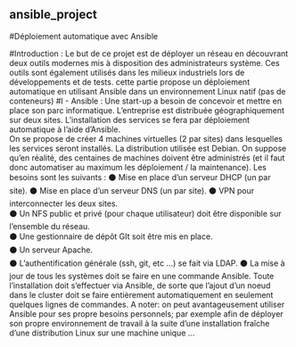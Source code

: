 ## ansible_project

#Déploiement automatique avec Ansible

#Introduction :
Le but de ce projet est de déployer un réseau en découvrant deux outils modernes mis à  disposition des administrateurs système. Ces outils sont également utilisés dans les milieux  industriels lors de développements et de tests. cette partie propose un déploiement  automatique en utilisant Ansible dans un environnement Linux natif (pas de conteneurs)
#I - Ansible :
Une start-up a besoin de concevoir et mettre en place son parc informatique. L’entreprise est  distribuée géographiquement sur deux sites. L’installation des services se fera par déploiement  automatique à l’aide d’Ansible.  
On se propose de créer 4 machines virtuelles (2 par sites) dans lesquelles les services seront  installés. La distribution utilisée est Debian. On suppose qu’en réalité, des centaines de machines  doivent être administrés (et il faut donc automatiser au maximum les déploiement / la  maintenance). 
Les besoins sont les suivants : 
⚫ Mise en place d’un serveur DHCP (un par site). 
⚫ Mise en place d’un serveur DNS (un par site). 
⚫ VPN pour interconnecter les deux sites.  
⚫ Un NFS public et privé (pour chaque utilisateur) doit être disponible sur l’ensemble du  réseau.  
⚫ Une gestionnaire de dépôt GIt soit être mis en place.  
⚫ Un serveur Apache.  
⚫ L’authentification générale (ssh, git, etc …) se fait via LDAP. 
⚫ La mise à jour de tous les systèmes doit se faire en une commande Ansible. 
Toute l’installation doit s’effectuer via Ansible, de sorte que l’ajout d’un noeud dans le cluster doit  se faire entièrement automatiquement en seulement quelques lignes de commandes. 
A noter: on peut avantageusement utiliser Ansible pour ses propre besoins personnels; par  exemple afin de déployer son propre environnement de travail à la suite d’une installation fraîche  d’une distribution Linux sur une machine unique ...
